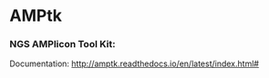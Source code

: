 # AMPtk
### NGS AMPlicon Tool Kit:

Documentation: http://amptk.readthedocs.io/en/latest/index.html#